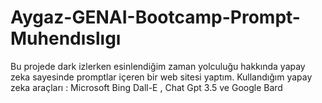# Aygaz-GENAI-Bootcamp-Prompt-Muhendıslıgı
Bu projede dark izlerken esinlendiğim zaman yolculuğu hakkında yapay zeka sayesinde promptlar içeren bir web sitesi yaptım.
Kullandığım yapay zeka araçları : Microsoft Bing Dall-E , Chat Gpt 3.5 ve Google Bard
